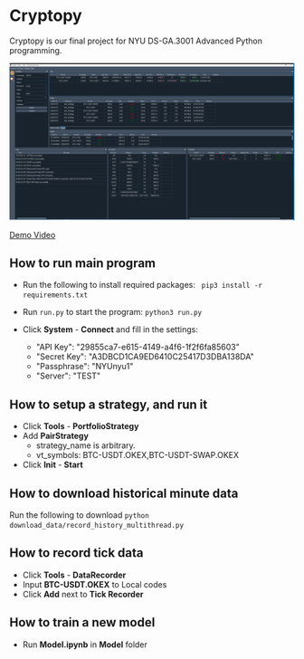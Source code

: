 # Cryptopy

Cryptopy is our final project for NYU DS-GA.3001 Advanced Python programming.



[![UI](/figures/UI.png)](https://www.youtube.com/watch?v=UmX4kyB2wfghttps://www.youtube.com/watch?v=MSD3RArbnnQ)

[Demo Video](https://youtu.be/MSD3RArbnnQ)

## How to run main program

- Run the following to install required packages:
` pip3 install -r requirements.txt`

- Run `run.py` to start the program:
`python3 run.py`

- Click **System** - **Connect** and fill in the settings:
	- "API Key": "29855ca7-e615-4149-a4f6-1f2f6fa85603"
	- "Secret Key": "A3DBCD1CA9ED6410C25417D3DBA138DA"
	- "Passphrase": "NYUnyu1"	
	- "Server": "TEST"

## How to setup a strategy, and run it
- Click **Tools** - **PortfolioStrategy**
- Add **PairStrategy**
  - strategy_name is arbitrary. 
  - vt_symbols: BTC-USDT.OKEX,BTC-USDT-SWAP.OKEX
- Click **Init** - **Start**


## How to download historical minute data
Run the following to download 
`python download_data/record_history_multithread.py`

## How to record tick data
- Click **Tools** - **DataRecorder**
- Input **BTC-USDT.OKEX** to Local codes
- Click **Add** next to **Tick Recorder**

## How to train a new model
- Run **Model.ipynb** in **Model** folder
